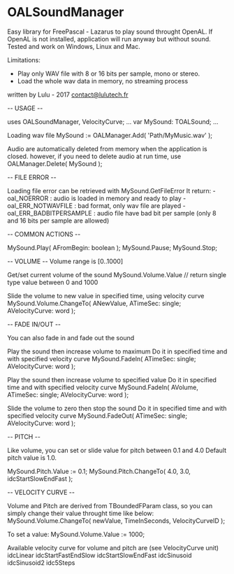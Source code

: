 # OALSoundManager
Easy library for FreePascal - Lazarus to play sound throught OpenAL. If OpenAL is not installed, application will run anyway but without sound.
Tested and work on Windows, Linux and Mac.

Limitations:
  - Play only WAV file with 8 or 16 bits per sample, mono or stereo.
  - Load the whole wav data in memory, no streaming process

written by Lulu - 2017
contact@lulutech.fr

-- USAGE --

uses OALSoundManager,
     VelocityCurve;
...
var
 MySound: TOALSound;
...


Loading wav file
   MySound := OALManager.Add( 'Path/MyMusic.wav' );

Audio are automatically deleted from memory when the application is closed.
however, if you need to delete audio at run time, use
   OALManager.Delete( MySound );



-- FILE ERROR --

Loading file error can be retrieved with
   MySound.GetFileError
It return:
    - oal_NOERROR : audio is loaded in memory and ready to play
    - oal_ERR_NOTWAVFILE : bad format, only wav file are played
    - oal_ERR_BADBITPERSAMPLE : audio file have bad bit per sample
                                (only 8 and 16 bits per sample are allowed)



-- COMMON ACTIONS --

   MySound.Play( AFromBegin: boolean );
   MySound.Pause;
   MySound.Stop;



-- VOLUME --
Volume range is [0..1000]

Get/set current volume of the sound
   MySound.Volume.Value // return single type value between 0 and 1000


Slide the volume to new value in specified time, using velocity curve
   MySound.Volume.ChangeTo( ANewValue, ATimeSec: single; AVelocityCurve: word );


-- FADE IN/OUT --

You can also fade in and fade out the sound

Play the sound then increase volume to maximum
Do it in specified time and with specified velocity curve
   MySound.FadeIn( ATimeSec: single; AVelocityCurve: word );



Play the sound then increase volume to specified value
Do it in specified time and with specified velocity curve
   MySound.FadeIn( AVolume, ATimeSec: single; AVelocityCurve: word );



Slide the volume to zero then stop the sound
Do it in specified time and with specified velocity curve
   MySound.FadeOut( ATimeSec: single; AVelocityCurve: word );



-- PITCH --

Like volume, you can set or slide value for pitch between 0.1 and 4.0
Default pitch value is 1.0.

   MySound.Pitch.Value := 0.1;
   MySound.Pitch.ChangeTo( 4.0, 3.0, idcStartSlowEndFast );



-- VELOCITY CURVE --

Volume and Pitch are derived from TBoundedFParam class, so you can
simply change their value throught time like below:
   MySound.Volume.ChangeTo( newValue, TimeInSeconds, VelocityCurveID );

To set a value:
   MySound.Volume.Value := 1000;

Available velocity curve for volume and pitch are (see VelocityCurve unit)
  idcLinear
  idcStartFastEndSlow
  idcStartSlowEndFast
  idcSinusoid
  idcSinusoid2
idc5Steps
